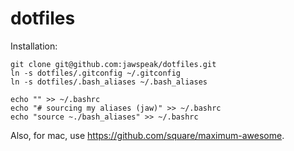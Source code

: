 dotfiles
========

Installation:

```
git clone git@github.com:jawspeak/dotfiles.git
ln -s dotfiles/.gitconfig ~/.gitconfig
ln -s dotfiles/.bash_aliases ~/.bash_aliases

echo "" >> ~/.bashrc
echo "# sourcing my aliases (jaw)" >> ~/.bashrc
echo "source ~./bash_aliases" >> ~/.bashrc
```


Also, for mac, use https://github.com/square/maximum-awesome.
